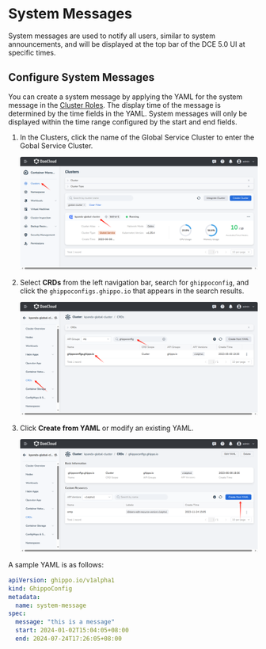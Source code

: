 # System Messages

System messages are used to notify all users, similar to system announcements, and will be displayed
at the top bar of the DCE 5.0 UI at specific times.

## Configure System Messages

You can create a system message by applying the YAML for the system message in the
[Cluster Roles](../../kpanda/user-guide/clusters/cluster-role.md). The display time of the message is determined by
the time fields in the YAML. System messages will only be displayed within the time range configured
by the start and end fields.

1. In the Clusters, click the name of the Global Service Cluster to enter the Gobal Service Cluster.

    ![cluster](../images/system-message1.png)

2. Select __CRDs__ from the left navigation bar, search for `ghippoconfig`, and click the
   `ghippoconfigs.ghippo.io` that appears in the search results.

    ![CRDs](../images/system-message2.png)

3. Click __Create from YAML__ or modify an existing YAML.

    ![CRDs](../images/system-message3.png)

<!-- 4. The final result is as follows: -->

<!-- add image later -->

A sample YAML is as follows:

```yaml
apiVersion: ghippo.io/v1alpha1
kind: GhippoConfig
metadata:
  name: system-message
spec:
  message: "this is a message"
  start: 2024-01-02T15:04:05+08:00
  end: 2024-07-24T17:26:05+08:00
```
